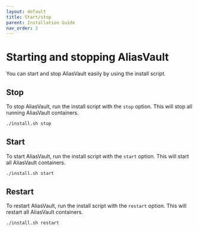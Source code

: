 ```yaml
---
layout: default
title: Start/stop
parent: Installation Guide
nav_order: 2
---
```


# Starting and stopping AliasVault
You can start and stop AliasVault easily by using the install script.

## Stop
To stop AliasVault, run the install script with the `stop` option. This will stop all running AliasVault containers.

```bash
./install.sh stop
```

## Start
To start AliasVault, run the install script with the `start` option. This will start all AliasVault containers.

```bash
./install.sh start
```

## Restart
To restart AliasVault, run the install script with the `restart` option. This will restart all AliasVault containers.

```bash
./install.sh restart
```
